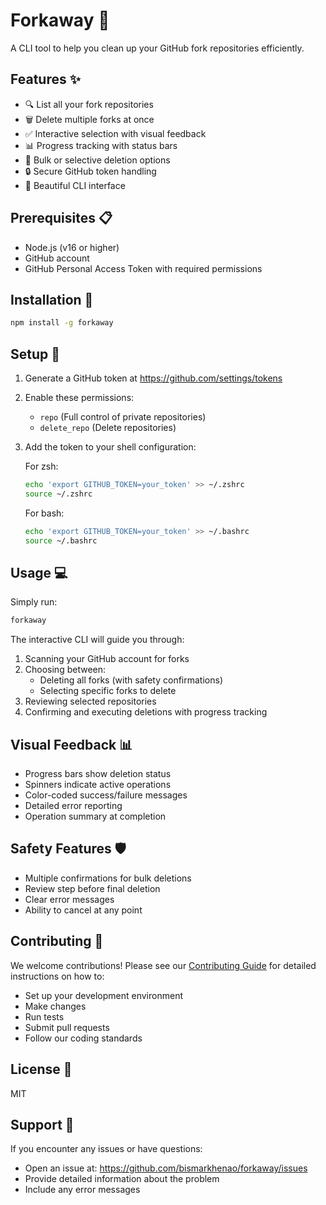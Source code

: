 # Forkaway 🧹

A CLI tool to help you clean up your GitHub fork repositories efficiently.

## Features ✨

- 🔍 List all your fork repositories
- 🗑️ Delete multiple forks at once
- ✅ Interactive selection with visual feedback
- 📊 Progress tracking with status bars
- 🎯 Bulk or selective deletion options
- 🔒 Secure GitHub token handling
- 💫 Beautiful CLI interface

## Prerequisites 📋

- Node.js (v16 or higher)
- GitHub account
- GitHub Personal Access Token with required permissions

## Installation 🚀

```bash
npm install -g forkaway
```

## Setup 🔧

1. Generate a GitHub token at https://github.com/settings/tokens
2. Enable these permissions:
   - `repo` (Full control of private repositories)
   - `delete_repo` (Delete repositories)
3. Add the token to your shell configuration:

   For zsh:
   ```bash
   echo 'export GITHUB_TOKEN=your_token' >> ~/.zshrc
   source ~/.zshrc
   ```

   For bash:
   ```bash
   echo 'export GITHUB_TOKEN=your_token' >> ~/.bashrc
   source ~/.bashrc
   ```

## Usage 💻

Simply run:
```bash
forkaway
```

The interactive CLI will guide you through:
1. Scanning your GitHub account for forks
2. Choosing between:
   - Deleting all forks (with safety confirmations)
   - Selecting specific forks to delete
3. Reviewing selected repositories
4. Confirming and executing deletions with progress tracking

## Visual Feedback 📊

- Progress bars show deletion status
- Spinners indicate active operations
- Color-coded success/failure messages
- Detailed error reporting
- Operation summary at completion

## Safety Features 🛡️

- Multiple confirmations for bulk deletions
- Review step before final deletion
- Clear error messages
- Ability to cancel at any point

## Contributing 🤝

We welcome contributions! Please see our [Contributing Guide](CONTRIBUTING.md) for detailed instructions on how to:

- Set up your development environment
- Make changes
- Run tests
- Submit pull requests
- Follow our coding standards

## License 📄

MIT

## Support 💪

If you encounter any issues or have questions:
- Open an issue at: https://github.com/bismarkhenao/forkaway/issues
- Provide detailed information about the problem
- Include any error messages 